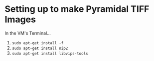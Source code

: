 # Setting up to make Pyramidal TIFF Images

In the VM's Terminal…

1. `sudo apt-get install -f`
1. `sudo apt-get install nip2`
1. `sudo apt-get install libvips-tools`




